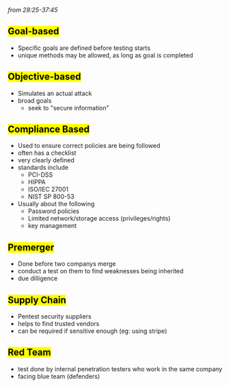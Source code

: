 *from 28:25-37:45*
## <mark class="hltr-pink">Goal-based</mark>
* Specific goals are defined before testing starts 
* unique methods may be allowed, as long as goal is completed

## <mark class="hltr-red">Objective-based</mark>
* Simulates an actual attack 
* broad goals 
	* seek to "secure information"

## <mark class="hltr-orange">Compliance Based</mark>
* Used to ensure correct policies are being followed 
* often has a checklist 
* very clearly defined 
* standards include 
	* PCI-DSS
	* HIPPA
	* ISO/IEC 27001
	* NIST SP 800-53
* Usually about the following 
	* Password policies 
	* Limited network/storage access (privileges/rights)
	* key management 
## <mark class="hltr-cyan">Premerger</mark>
* Done before two companys merge 
* conduct a test on them to find weaknesses being inherited 
* due dilligence 

## <mark class="hltr-yellow">Supply Chain</mark>
* Pentest security suppliers 
* helps to find trusted vendors 
* can be required if sensitive enough (eg: using stripe)

## <mark class="hltr-green">Red Team</mark>
* test done by internal penetration testers who work in the same company 
* facing blue team (defenders)